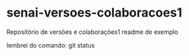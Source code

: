# senai-versoes-colaboracoes1
Repositório de versões e colaborações1
readme de exemplo

lembrei do comando: git status